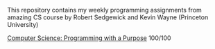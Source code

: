 
This repository contains my weekly programming assignments from amazing CS course by Robert Sedgewick and Kevin Wayne (Princeton University)

[Computer Science: Programming with a Purpose](https://www.coursera.org/learn/cs-programming-java/) 100/100
